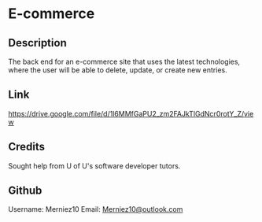 # E-commerce
## Description
The back end for an e-commerce site that uses the latest technologies, where the user will be able to delete, update, or create new entries. 

## Link
https://drive.google.com/file/d/1l6MMfGaPU2_zm2FAJkTlGdNcr0rotY_Z/view

## Credits
Sought help from U of U's software developer tutors.

## Github
Username: Merniez10 Email: Merniez10@outlook.com
